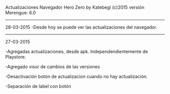 Actualizaciones Navegador Hero Zero by Katebegi (c)2015
versión Merengue: 6.0
_____________________

28-03-2015
  -Desde hoy se puede ver las actualizaciones
  del navegador.
_____________________

27-03-2015

  -Agregadas actualizaciones, desde apk.
  Independendientemente de Playstore.
      
  -Agregado visor de cambios de las
  versiones
      
  -Desactivación botón de actualizacion
  cuando no hay actualización.
      
  -Separación de label con botón

